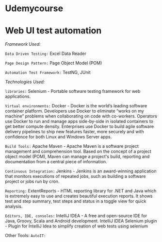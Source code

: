 # Udemycourse

# **Web UI test automation**


_Framework Used:_ 

`Data Driven Testing:`
Excel Data Reader

`Page Design Pattern:`
Page Object Model (POM)


`Automation Test Framework:`
TestNG, JUnit


_Technologies Used:_

`libraries:`
Selenium - Portable software testing framework for web applications.


`Virtual environments:`
Docker - Docker is the world’s leading software container platform. Developers use Docker to eliminate “works on my machine” problems when collaborating on code with co-workers. Operators use Docker to run and manage apps side-by-side in isolated containers to get better compute density. Enterprises use Docker to build agile software delivery pipelines to ship new features faster, more securely and with confidence for both Linux and Windows Server apps.


`Build Tools:`
Apache Maven - Apache Maven is a software project management and comprehension tool. Based on the concept of a project object model (POM), Maven can manage a project's build, reporting and documentation from a central piece of information.

`Continuous Integration:`
Jenkins - Jenkins is an award-winning application that monitors executions of repeated jobs, such as building a software project or jobs run by cron.

`Reporting:`
ExtentReports - HTML reporting library for .NET and Java which is extremely easy to use and creates beautiful execution reports. It shows test and step summary, test steps and status in a toggle view for quick analysis.

`Editors, IDE, consoles:`
IntelliJ IDEA - A free and open-source IDE for Java, Groovy, Scala and Android development.
IntelliJ IDEA Selenium plugin - Plugin for IntelliJ Idea to simplify creation of web tests using selenium


Other Tools: 
`AutoIT:`

